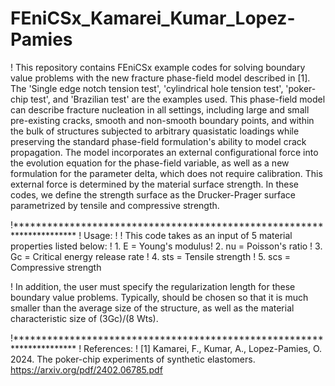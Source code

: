 # FEniCSx_Kamarei_Kumar_Lopez-Pamies
! This repository contains FEniCSx example codes for solving boundary value problems with the new fracture phase-field model described in [1]. The 'Single edge notch tension test', 'cylindrical hole tension test', 'poker-chip test', and 'Brazilian test' are the examples used. This phase-field model can describe fracture nucleation in all settings, including large and small pre-existing cracks, smooth and non-smooth boundary points, and within the bulk of structures subjected to arbitrary quasistatic loadings while preserving the standard phase-field formulation's ability to model crack propagation. The model incorporates an external configurational force into the evolution equation for the phase-field variable, as well as a new formulation for the parameter delta, which does not require calibration. This external force is determined by the material surface strength. In these codes, we define the strength surface as the Drucker-Prager surface parametrized by tensile and compressive strength. 

!********************************************************************** 
! Usage: ! ! This code takes as an input of 5 material properties listed below: ! 1. E = Young's modulus! 2. nu = Poisson's ratio ! 3. Gc = Critical energy release rate ! 4. sts = Tensile strength ! 5. scs = Compressive strength

! In addition, the user must specify the regularization length for these boundary value problems. Typically, should be chosen so that it is much smaller than the average size of the structure, as well as the material characteristic size of (3Gc)/(8 Wts).


!********************************************************************** 
! References:
! [1] Kamarei, F., Kumar, A., Lopez-Pamies, O. 2024. The poker-chip experiments of synthetic elastomers. https://arxiv.org/pdf/2402.06785.pdf

